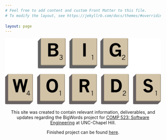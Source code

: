 ```yaml
---
# Feel free to add content and custom Front Matter to this file.
# To modify the layout, see https://jekyllrb.com/docs/themes/#overriding-theme-defaults

layout: page
---
```

<p align="center">
  <img src="./static/BigWords.png" />
</p>
<p align="center">
  This site was created to contain relevant information, deliverables, and updates regarding the BigWords project for <a href="https://comp523.cs.unc.edu">COMP 523: Software Engineering</a> at UNC-Chapel Hill.
</p>
<p align="center">
  Finished project can be found <a href="https://bigwords-202f6.web.app/#/">here</a>.
</p>
